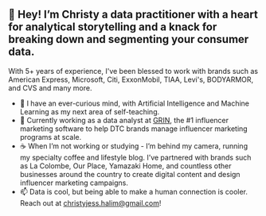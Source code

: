 ## 👋 Hey! I’m Christy a data practitioner with a heart for analytical storytelling and a knack for breaking down and segmenting your consumer data.
With 5+ years of experience, I've been blessed to work with brands such as American Express, Microsoft, Citi, ExxonMobil, TIAA, Levi's, BODYARMOR, and CVS and many more.
- 👀 I have an ever-curious mind, with Artificial Intelligence and Machine Learning as my next area of self-teaching.
- 🌱 Currently working as a data analyst at [GRIN](https://www.grin.co), the #1 influencer marketing software to help DTC brands manage influencer marketing programs at scale.
- ☕ When I’m not working or studying - I’m behind my camera, running my specialty coffee and lifestyle blog. I’ve partnered with brands such as La Colombe, Our Place, Yamazaki Home, and countless other businesses around the country to create digital content and design influencer marketing campaigns.
- 📫 Data is cool, but being able to make a human connection is cooler. Reach out at christyjess.halim@gmail.com!

